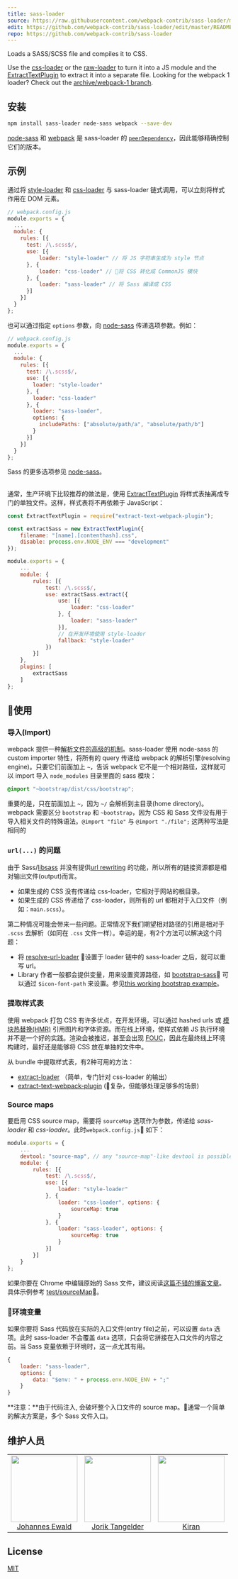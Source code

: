 ```yaml
---
title: sass-loader
source: https://raw.githubusercontent.com/webpack-contrib/sass-loader/master/README.md
edit: https://github.com/webpack-contrib/sass-loader/edit/master/README.md
repo: https://github.com/webpack-contrib/sass-loader
---
```

Loads a SASS/SCSS file and compiles it to CSS.

Use the [css-loader](/loaders/css-loader/) or the [raw-loader](/loaders/raw-loader/) to turn it into a JS module and the [ExtractTextPlugin](/plugins/extract-text-webpack-plugin/) to extract it into a separate file.
Looking for the webpack 1 loader? Check out the [archive/webpack-1 branch](https://github.com/webpack-contrib/sass-loader/tree/archive/webpack-1).

## 安装

```bash
npm install sass-loader node-sass webpack --save-dev
```

[node-sass](https://github.com/sass/node-sass) 和 [webpack](https://github.com/webpack) 是 sass-loader 的 [`peerDependency`](https://docs.npmjs.com/files/package.json#peerdependencies)，因此能够精确控制它们的版本。

## 示例

通过将 [style-loader](https://github.com/webpack-contrib/style-loader) 和 [css-loader](https://github.com/webpack-contrib/css-loader) 与 sass-loader 链式调用，可以立刻将样式作用在 DOM 元素。

```js
// webpack.config.js
module.exports = {
  ...
  module: {
    rules: [{
      test: /\.scss$/,
      use: [{
          loader: "style-loader" // 将 JS 字符串生成为 style 节点
      }, {
          loader: "css-loader" // 将 CSS 转化成 CommonJS 模块
      }, {
          loader: "sass-loader" // 将 Sass 编译成 CSS
      }]
    }]
  }
};
```

也可以通过指定 `options` 参数，向 [node-sass](https://github.com/andrew/node-sass) 传递选项参数。例如：

```js
// webpack.config.js
module.exports = {
  ...
  module: {
    rules: [{
      test: /\.scss$/,
      use: [{
        loader: "style-loader"
      }, {
        loader: "css-loader"
      }, {
        loader: "sass-loader",
        options: {
          includePaths: ["absolute/path/a", "absolute/path/b"]
        }
      }]
    }]
  }
};
```

Sass 的更多选项参见 [node-sass](https://github.com/andrew/node-sass)。

##

通常，生产环境下比较推荐的做法是，使用 [ExtractTextPlugin](https://github.com/webpack-contrib/extract-text-webpack-plugin) 将样式表抽离成专门的单独文件。这样，样式表将不再依赖于 JavaScript：

```js
const ExtractTextPlugin = require("extract-text-webpack-plugin");

const extractSass = new ExtractTextPlugin({
    filename: "[name].[contenthash].css",
    disable: process.env.NODE_ENV === "development"
});

module.exports = {
    ...
    module: {
        rules: [{
            test: /\.scss$/,
            use: extractSass.extract({
                use: [{
                    loader: "css-loader"
                }, {
                    loader: "sass-loader"
                }],
                // 在开发环境使用 style-loader
                fallback: "style-loader"
            })
        }]
    },
    plugins: [
        extractSass
    ]
};
```

## 使用

### 导入(Import)

webpack 提供一种[解析文件的高级的机制](https://webpack.js.org/concepts/module-resolution/)。sass-loader 使用 node-sass 的 custom importer 特性，将所有的 query 传递给 webpack 的解析引擎(resolving engine)。只要它们前面加上 `~`，告诉 webpack 它不是一个相对路径，这样就可以 import 导入 `node_modules` 目录里面的 sass 模块：

```css
@import "~bootstrap/dist/css/bootstrap";
```

重要的是，只在前面加上 `~`，因为 `~/` 会解析到主目录(home directory)。webpack 需要区分 `bootstrap` 和 `~bootstrap`，因为 CSS 和 Sass 文件没有用于导入相关文件的特殊语法。`@import "file"` 与 `@import "./file";` 这两种写法是相同的

### `url(...)` 的问题

由于 Sass/[libsass](https://github.com/sass/libsass) 并没有提供[url rewriting](https://github.com/sass/libsass/issues/532) 的功能，所以所有的链接资源都是相对输出文件(output)而言。

- 如果生成的 CSS 没有传递给 css-loader，它相对于网站的根目录。
- 如果生成的 CSS 传递给了 css-loader，则所有的 url 都相对于入口文件（例如：`main.scss`）。

第二种情况可能会带来一些问题。正常情况下我们期望相对路径的引用是相对于 `.scss` 去解析（如同在 `.css` 文件一样）。幸运的是，有2个方法可以解决这个问题：

- 将 [resolve-url-loader](https://github.com/bholloway/resolve-url-loader) 设置于 loader 链中的 sass-loader 之后，就可以重写 url。
- Library 作者一般都会提供变量，用来设置资源路径，如 [bootstrap-sass](https://github.com/twbs/bootstrap-sass) 可以通过 `$icon-font-path` 来设置。参见[this working bootstrap example](https://github.com/webpack-contrib/sass-loader/tree/master/test/bootstrapSass)。

### 提取样式表

使用 webpack 打包 CSS 有许多优点，在开发环境，可以通过 hashed urls 或 [模块热替换(HMR)](https://webpack.js.org/concepts/hot-module-replacement/) 引用图片和字体资源。而在线上环境，使样式依赖 JS 执行环境并不是一个好的实践。渲染会被推迟，甚至会出现 [FOUC](https://en.wikipedia.org/wiki/Flash_of_unstyled_content)，因此在最终线上环境构建时，最好还是能够将 CSS 放在单独的文件中。

从 bundle 中提取样式表，有2种可用的方法：

- [extract-loader](https://github.com/peerigon/extract-loader) （简单，专门针对 css-loader 的输出）
- [extract-text-webpack-plugin](https://github.com/webpack-contrib/extract-text-webpack-plugin) (复杂，但能够处理足够多的场景)

### Source maps

要启用 CSS source map，需要将 `sourceMap` 选项作为参数，传递给 *sass-loader* 和 *css-loader*。此时`webpack.config.js` 如下：

```javascript
module.exports = {
    ...
    devtool: "source-map", // any "source-map"-like devtool is possible
    module: {
        rules: [{
            test: /\.scss$/,
            use: [{
                loader: "style-loader"
            }, {
                loader: "css-loader", options: {
                    sourceMap: true
                }
            }, {
                loader: "sass-loader", options: {
                    sourceMap: true
                }
            }]
        }]
    }
};
```

如果你要在 Chrome 中编辑原始的 Sass 文件，建议阅读[这篇不错的博客文章](https://medium.com/@toolmantim/getting-started-with-css-sourcemaps-and-in-browser-sass-editing-b4daab987fb0)。具体示例参考 [test/sourceMap](https://github.com/webpack-contrib/sass-loader/tree/master/test)。

### 环境变量

如果你要将 Sass 代码放在实际的入口文件(entry file)之前，可以设置 `data` 选项。此时 sass-loader 不会覆盖 `data` 选项，只会将它拼接在入口文件的内容之前。当 Sass 变量依赖于环境时，这一点尤其有用。

```javascript
{
    loader: "sass-loader",
    options: {
        data: "$env: " + process.env.NODE_ENV + ";"
    }
}
```

**注意：**由于代码注入, 会破坏整个入口文件的 source map。通常一个简单的解决方案是，多个 Sass 文件入口。

## 维护人员

<table>
    <tr>
      <td align="center">
        <a href="https://github.com/jhnns"><img width="150" height="150" src="https://avatars0.githubusercontent.com/u/781746?v=3"></a><br>
        <a href="https://github.com/jhnns">Johannes Ewald</a>
      </td>
      <td align="center">
        <a href="https://github.com/webpack-contrib"><img width="150" height="150" src="https://avatars1.githubusercontent.com/u/1243901?v=3&s=460"></a><br>
        <a href="https://github.com/webpack-contrib">Jorik Tangelder</a>
      </td>
      <td align="center">
        <a href="https://github.com/akiran"><img width="150" height="150" src="https://avatars1.githubusercontent.com/u/3403295?v=3"></a><br>
        <a href="https://github.com/akiran">Kiran</a>
      </td>
    <tr>
</table>


## License

[MIT](http://www.opensource.org/licenses/mit-license.php)

[npm]: https://img.shields.io/npm/v/sass-loader.svg
[npm-stats]: https://img.shields.io/npm/dm/sass-loader.svg
[npm-url]: https://npmjs.com/package/sass-loader

[node]: https://img.shields.io/node/v/sass-loader.svg
[node-url]: https://nodejs.org

[deps]: https://david-dm.org/webpack-contrib/sass-loader.svg
[deps-url]: https://david-dm.org/webpack-contrib/sass-loader

[travis]: http://img.shields.io/travis/webpack-contrib/sass-loader.svg
[travis-url]: https://travis-ci.org/webpack-contrib/sass-loader

[appveyor-url]: https://ci.appveyor.com/project/webpack-contrib/sass-loader/branch/master
[appveyor]: https://ci.appveyor.com/api/projects/status/rqpy1vaovh20ttxs/branch/master?svg=true

[cover]: https://codecov.io/gh/webpack-contrib/sass-loader/branch/master/graph/badge.svg
[cover-url]: https://codecov.io/gh/webpack-contrib/sass-loader

[chat]: https://badges.gitter.im/webpack/webpack.svg
[chat-url]: https://gitter.im/webpack/webpack
